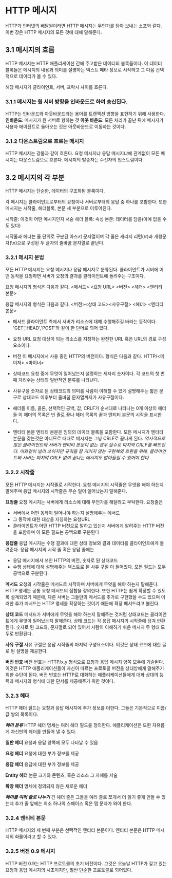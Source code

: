 # HTTP 메시지
HTTP가 인터넷의 배달원이라면 HTTP 메시지는 무언가를 담아 보내는 소포와 같다.
이번 장은 HTTP 메시지의 모든 것에 대해 말해준다.

## 3.1 메시지의 흐름
HTTP 메시지는 HTTP 애플리케이션 간에 주고받은 데이터의 블록들이다.
이 데이터 블록들은 메시지의 내용과 의미를 설명하는 텍스트 메타 정보로 시작하고
그 다음 선택적으로 데이터가 올 수 있다.

해당 메시지가 클라이언트, 서버, 프락시 사이를 흐른다.

### 3.1.1 메시지는 원 서버 방향을 인바운드로 하여 송신된다.
HTTP는 인바운드와 아웃바운드라는 용어를 트랜잭션 방향을 표현하기 위해 사용한다.
**인바운드**: 메시지가 원 서버로 향하는 것
**아웃 바운드**: 모든 처리가 끝난 뒤에 메시지가 사용자 에이전트로 돌아오는 것은 아웃바운드로 이동하는 것이다.

### 3.1.2 다운스트림으로 흐르는 메시지
HTTP 메시지는 강물과 같이 흐른다.
요청 메시지냐 응답 메시지냐에 관계없이 모든 메시지는 다운스트림으로 흐른다.
메시지의 발송자는 수신자의 업스트림이다.

## 3.2 메시지의 각 부분
HTTP 메시지는 단순한, 데이터의 구조화된 블록이다.

각 메시지는 클라이언트로부터의 요청이나 서버로부터의 응답 중 하나를 포함한다.
또한 메시지는 시작줄, 헤더블록, 본문 세 부분으로 이루어진다.

시작줄: 이것이 어떤 메시지인지 서술
헤더 블록: 속성
본문: 데이터를 담음(아예 없을 수도 있다)

시작줄과 헤더는 줄 단위로 구분된 아스키 문자열이며 각 줄은 캐리지 리턴(\r)과 개행문자(\n)으로 구성된 두 글자의 줄바꿈 문자열로 끝난다.

### 3.2.1 메시지 문법
모든 HTTP 메시지는 요청 메시지나 응답 메시지로 분류된다.
클라이언트가 서버에 어떤 동작을 요청하면 서버가 요청의 결과를 클라이언트에 돌려주는 구조이다.

요청 메시지의 형식은 다음과 같다.
<메서드> <요청 URL> <버전>
<헤더>
<엔티티 본문>

응답 메시지의 형식은 다음과 같다.
<버전><상태 코드><사유구절>
<헤더>
<엔티티 본문>

- 메서드
클라이언트 측에서 서버가 리소스에 대해 수행해주길 바라는 동작이다.
'GET','HEAD','POST'와 같이 한 단어로 되어 있다.

- 요청 URL
요청 대상이 되는 리소스를 지칭하는 완전한 URL 혹은 URL의 경로 구성요소이다.

- 버전
이 메시지에서 사용 중인 HTTP의 버전이다. 형식은 다음과 같다.
HTTP/<메이저>.<마이너>

- 상태코드
요청 중에 무엇이 일어났는지 설명하는 세자리 숫자이다.
각 코드의 첫 번째 자리수는 상태의 일반적인 분류를 나타낸다.

- 사유구절
숫자로 된 상태코드의 의미를 사람이 이해할 수 있게 설명해주는 짧은 문구로
상태코드 이후부터 줄바꿈 문자열까지가 사유구절이다.

- 헤더들
이름, 콜론, 선택적인 공백, 값, CRLF가 순서대로 나타나는 0개 이상의 헤더들
이 헤더의 목록은 빈 줄로 끝나 헤더 목록의 끝과 엔티티 본문의 시작을 표시한다.

- 엔티티 본문
엔티티 본문은 임의의 데이터 블록을 포함한다.
모든 메시지가 엔티티 본문을 갖는것은 아니므로 때때로 메시지는 그냥 CRLF로 끝나게 된다.
*역사적으로 많은 클라이언트와 서버가 엔티티 본문이 없는 경우 실수로 마지막 CRLF를 빠뜨린다. 이와같이 널리 쓰이지만 규칙을 잘 지키지 않는 구현체와 호환을 위해, 클라이언트와 서버는 마지막 CRLF 없이 끝나는 메시지도 받아들일 수 있어야 한다.* 

### 3.2.2 시작줄
모든 HTTP 메시지는 시작줄로 시작한다.
요청 메시지의 시작줄은 무엇을 해야 하는지 말해주며
응답 메시지의 시작줄은 무슨 일이 일어났는지 말해준다.

**요청줄**
요청 메시지는 서버에게 리소스에 대해 무언가를 해달라고 부탁한다.
요청줄은 
- 서버에서 어떤 동작이 일어나야 하는지 설명해주는 메서드
- 그 동작에 대한 대상을 지칭하는 요청URL
- 클라이언트가 어떤 HTTP 버전으로 말하고 있는지 서버에게 알려주는 HTTP 버전
을 포함하며 이 모든 필드는 공백으로 구분된다
 
 **응답줄**
 응답 메시지는 수행 결과에 대한 상태 정보와 결과 데이터를 클라이언트에게 돌려준다.
응답 메시지의 시작 줄 혹은 응답 줄에는 
- 응답 메시지에서 쓰인 HTTP의 버전, 숫자로 된 상태코드
- 수행 상태에 대해 설명해주는 텍스트로 된 사유 구절
이 들어있다.
모든 필드는 모두 공백으로 구분된다.

**메서드**
요청의 시작줄은 메서드로 시작하며 서버에게 무엇을 해야 하는지 말해준다.
HTTP 명세는 공통 요청 메서드의 집합을 정의한다.
또한 HTTP는 쉽게 확장할 수 있도록 설계되었기 때문에, 다른 서버는 그들만의 메서드를 추가로 구현했을 수도 있으며 이러한 추가 메서드는 HTTP 명세를 확장하는 것이기 때문에 확장 메서드라고 불린다.

**상태 코드**
메서드가 서버에게 무엇을 해야 하는지 말해주는 것처럼 상태코드는 클라이언트에게 무엇이 일어났는지 말해준다.
상태 코드는 각 응답 메시지의 시작줄에 담겨 반환된다. 숫자로 된 코드와, 문자열로 되어 있어서 사람이 이해하기 쉬운 메시지 두 형태 모두로 반환된다.

**사유 구절**
사유 구절은 응답 시작줄의 마지막 구성요소이다. 이것은 상태 코드에 대한 글로 된 설명을 제공한다.

**버전 번호**
버전 번호는 HTTP/x,y 형식으로 요청과 응답 메시지 양쪽 모두에 기술된다.
이것은 HTTP 애플리케이션들이 자신이 따르는 프로토콜 버전을 상대방에게 말해주기 위한 수단이 된다.
버전 번호는 HTTP로 대화하는 애플리케이션들에게 대화 상대의 능력과 메시지의 형식에 대한 단서를 제공해주기 위한 것이다.

### 3.2.3 헤더
HTTP 헤더 필드는 요청과 응답 메시지에 추가 정보를 더한다.
그들은 기본적으로 이름/값 쌍의 목록이다.

***헤더 분류***
HTTP 헤더 명세는 여러 헤더 필드를 정의한다. 애플리케이션은 또한 자유롭게 자신만의 헤더를 만들어 낼 수 있다.

**일반 헤더**
요청과 응답 양쪽에 모두 나타날 수 있음

**요청 헤더**
요청에 대한 부가 정보를 제공

**응답 헤더**
응답에 대한 부가 정보를 제공

**Entity 헤더**
본문 크기와 콘텐츠, 혹은 리소스 그 자체를 서술

**확장 헤더**
명세에 정의되지 않은 새로운 헤더

***헤더를 여러 줄로 나누기***
긴 헤더 줄은 그들을 여러 줄로 쪼개서 더 읽기 좋게 만들 수 있는데 
추가 줄 앞에는 최소 하나의 스페이스 혹은 탭 문자가 와야 한다.

### 3.2.4 엔티티 본문
HTTP 메시지의 세 번째 부분은 선택적인 엔티티 본문이다.
엔티티 본문은 HTTP 메시지의 화물이라고 할 수 있다.

### 3.2.5 버전 0.9 메시지
HTTP 버전 0.9는 HTTP 프로토콜의 초기 버전이다.
그것은 오늘날 HTTP가 갖고 있는 요청과 응답 메시지의 시초이지만, 훨씬 단순한 프로토콜로 되어있다.
